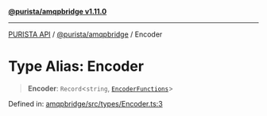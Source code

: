 [**@purista/amqpbridge v1.11.0**](../README.md)

***

[PURISTA API](../../../packages.md) / [@purista/amqpbridge](../README.md) / Encoder

# Type Alias: Encoder

> **Encoder**: `Record`\<`string`, [`EncoderFunctions`](EncoderFunctions.md)\>

Defined in: [amqpbridge/src/types/Encoder.ts:3](https://github.com/puristajs/purista/blob/master/packages/amqpbridge/src/types/Encoder.ts#L3)
